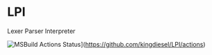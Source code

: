 # LPI
Lexer Parser Interpreter

![MSBuild Actions Status](https://github.com/kingdiesel/LPI/workflows/msbuild/badge.svg)](https://github.com/kingdiesel/LPI/actions)
